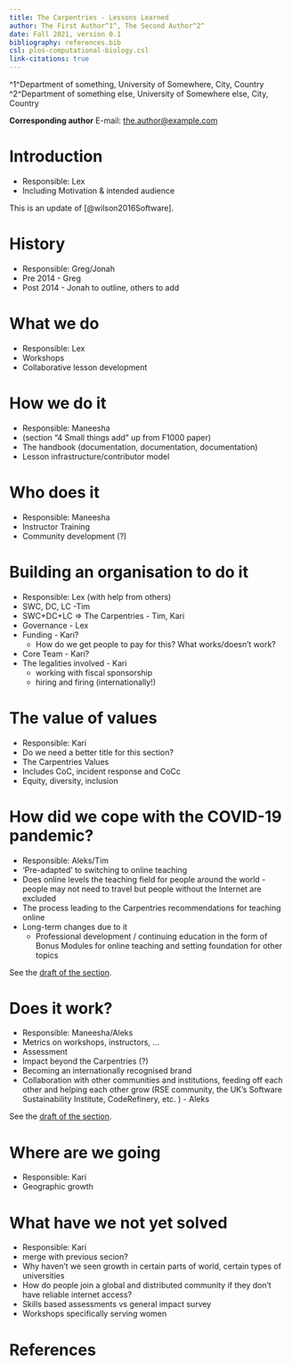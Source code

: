 ```yaml
---
title: The Carpentries - Lessons Learned
author: The First Author^1^, The Second Author^2^
date: Fall 2021, version 0.1
bibliography: references.bib
csl: plos-computational-biology.csl
link-citations: true
---
```


^1^Department of something, University of Somewhere, City, Country  
^2^Department of something else, University of Somewhere else, City, Country  

**Corresponding author** E-mail: the.author@example.com

# Introduction

* Responsible: Lex
* Including Motivation & intended audience

This is an update of [@wilson2016Software].

# History

* Responsible: Greg/Jonah
* Pre 2014 - Greg
* Post 2014 - Jonah to outline, others to add

# What we do

* Responsible: Lex
* Workshops
* Collaborative lesson development

# How we do it

* Responsible: Maneesha
* (section “4 Small things add” up from F1000 paper)
* The handbook (documentation, documentation, documentation)
* Lesson infrastructure/contributor model

# Who does it

* Responsible: Maneesha
* Instructor Training
* Community development (?)


# Building an organisation to do it

* Responsible: Lex (with help from others)
* SWC, DC, LC -Tim
* SWC+DC+LC => The Carpentries - Tim, Kari
* Governance - Lex
* Funding - Kari?
    * How do we get people to pay for this? What works/doesn’t work?
* Core Team - Kari?
* The legalities involved - Kari
    * working with fiscal sponsorship
    * hiring and firing (internationally!)

# The value of values

* Responsible: Kari
* Do we need a better title for this section?
* The Carpentries Values
* Includes CoC, incident response and CoCc
* Equity, diversity, inclusion

# How did we cope with the COVID-19 pandemic?

* Responsible: Aleks/Tim
* ‘Pre-adapted’ to switching to online teaching
* Does online levels the teaching field for people around the world - people may not need to travel but people without the Internet are excluded
* The process leading to the Carpentries recommendations for teaching online
* Long-term changes due to it
    * Professional development / continuing education in the form of Bonus Modules for online teaching and setting foundation for other topics

See the [draft of the section](/blob/main/pandemic-section.md).

# Does it work?

* Responsible: Maneesha/Aleks
* Metrics on workshops, instructors, ...
* Assessment
* Impact beyond the Carpentries (?)
* Becoming an internationally recognised brand
* Collaboration with other communities and institutions, feeding off each other and helping each other grow (RSE community, the UK’s Software Sustainability Institute, CodeRefinery, etc. ) - Aleks

See the [draft of the section](/blob/main/does-it-work-section.md).

# Where are we going

* Responsible: Kari
* Geographic growth

# What have we not yet solved

* Responsible: Kari
* merge with previous secion?
* Why haven’t we seen growth in certain parts of world, certain types of universities
* How do people join a global and distributed community if they don’t have reliable internet access?
* Skills based assessments vs general impact survey
* Workshops specifically serving women


# References
